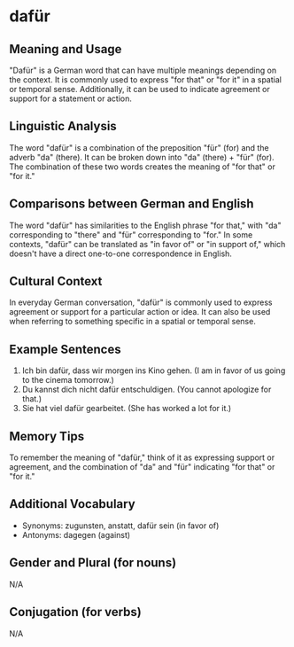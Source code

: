 # dafür
## Meaning and Usage
"Dafür" is a German word that can have multiple meanings depending on the context. It is commonly used to express "for that" or "for it" in a spatial or temporal sense. Additionally, it can be used to indicate agreement or support for a statement or action.

## Linguistic Analysis
The word "dafür" is a combination of the preposition "für" (for) and the adverb "da" (there). It can be broken down into "da" (there) + "für" (for). The combination of these two words creates the meaning of "for that" or "for it." 

## Comparisons between German and English
The word "dafür" has similarities to the English phrase "for that," with "da" corresponding to "there" and "für" corresponding to "for." In some contexts, "dafür" can be translated as "in favor of" or "in support of," which doesn't have a direct one-to-one correspondence in English.

## Cultural Context
In everyday German conversation, "dafür" is commonly used to express agreement or support for a particular action or idea. It can also be used when referring to something specific in a spatial or temporal sense.

## Example Sentences
1. Ich bin dafür, dass wir morgen ins Kino gehen. (I am in favor of us going to the cinema tomorrow.)
2. Du kannst dich nicht dafür entschuldigen. (You cannot apologize for that.)
3. Sie hat viel dafür gearbeitet. (She has worked a lot for it.)

## Memory Tips
To remember the meaning of "dafür," think of it as expressing support or agreement, and the combination of "da" and "für" indicating "for that" or "for it."

## Additional Vocabulary
- Synonyms: zugunsten, anstatt, dafür sein (in favor of)
- Antonyms: dagegen (against)

## Gender and Plural (for nouns)
N/A

## Conjugation (for verbs)
N/A